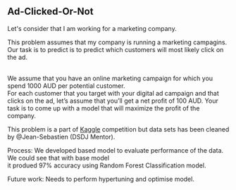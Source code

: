 ## Ad-Clicked-Or-Not


Let's consider that I am working for a marketing company. 

This problem assumes that my company is running a marketing campagins. <br>
Our task is to predict is to predict which customers will most likely click on the ad.<br><br>

We assume that you have an online marketing campaign for which you spend 1000 AUD per potential customer.<br>
For each customer that you target with your digital ad campaign and that clicks on the ad,
let’s assume that you’ll get a net profit of 100 AUD. Your task is to come up with a model
that will maximize the profit of the company. 

This problem is a part of [Kaggle](https://www.kaggle.com/fayomi/advertising/version/1#advertising.csv) competition but data sets has been cleaned by @Jean-Sebastien (DSDJ Mentor).

Process:
We developed based model to evaluate performance of the data. We could see that with base model<br>
it produed 97% accuracy using Random Forest Classification model. 


Future work:
Needs to perform hypertuning and optimise model.

